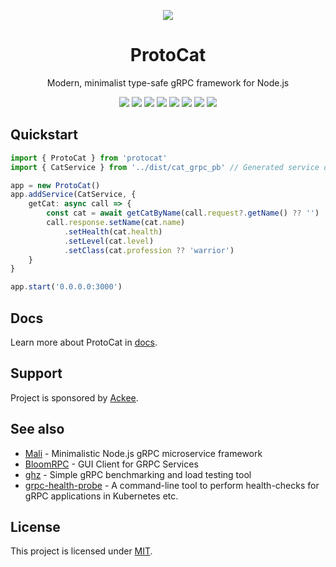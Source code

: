 <div align="center">

[![](https://raw.githubusercontent.com/grissius/protocat/master/website/static/img/logo.svg)](http://proto.cat)

# ProtoCat

Modern, minimalist type-safe gRPC framework for Node.js

[![](https://flat.badgen.net/travis/grissius/protocat)](https://travis-ci.com/github/grissius/protocat)
[![](https://flat.badgen.net/npm/v/protocat)](https://www.npmjs.com/package/protocat)
[![](https://flat.badgen.net/codecov/c/github/grissius/protocat)](https://codecov.io/gh/grissius/protocat)
[![](https://flat.badgen.net/codeclimate/maintainability/grissius/protocat)](https://codeclimate.com/github/grissius/protocat)
[![](https://flat.badgen.net/github/license/grissius/protocat)](https://github.com/grissius/protocat/blob/master/LICENSE)
[![](https://flat.badgen.net/david/dep/grissius/protocat)](https://david-dm.org/grissius/protocat)
[![](https://flat.badgen.net/snyk/grissius/protocat)](https://snyk.io/vuln/npm:protocat)
[![](https://flat.badgen.net/badge/%F0%9F%93%91%20docs/pages/cyan)](http://proto.cat)

</div>

## Quickstart

```typescript
import { ProtoCat } from 'protocat'
import { CatService } from '../dist/cat_grpc_pb' // Generated service definition

app = new ProtoCat()
app.addService(CatService, {
    getCat: async call => {
        const cat = await getCatByName(call.request?.getName() ?? '')
        call.response.setName(cat.name)
            .setHealth(cat.health)
            .setLevel(cat.level)
            .setClass(cat.profession ?? 'warrior')
    }
}

app.start('0.0.0.0:3000')
```

## Docs

Learn more about ProtoCat in [docs](http://proto.cat/).

## Support

Project is sponsored by [Ackee](https://www.ackee.cz).

## See also

- [Mali](https://mali.js.org/) - Minimalistic Node.js gRPC microservice framework
- [BloomRPC](https://github.com/uw-labs/bloomrpc) - GUI Client for GRPC Services
- [ghz](https://github.com/bojand/ghz) - Simple gRPC benchmarking and load testing tool
- [grpc-health-probe](https://github.com/grpc-ecosystem/grpc-health-probe) - A command-line tool to perform health-checks for gRPC applications in Kubernetes etc.

## License

This project is licensed under [MIT](./LICENSE).
